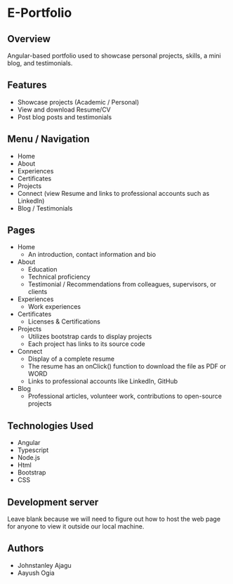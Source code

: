 # E-Portfolio

## Overview 
Angular-based portfolio used to showcase personal projects, skills, a mini blog, and testimonials.

## Features 
- Showcase projects (Academic / Personal)
- View and download Resume/CV
- Post blog posts and testimonials

## Menu / Navigation 
- Home
- About
- Experiences
- Certificates
- Projects
- Connect (view Resume and links to professional accounts such as LinkedIn)
- Blog / Testimonials

## Pages
- Home
    - An introduction, contact information and bio
- About
    - Education
    - Technical proficiency
    - Testimonial / Recommendations from colleagues, supervisors, or clients 
- Experiences
    - Work experiences
- Certificates
    - Licenses & Certifications
- Projects
    - Utilizes bootstrap cards to display projects
    - Each project has links to its source code
- Connect
    - Display of a complete resume
    - The resume has an onClick() function to download the file as PDF or WORD
    - Links to professional accounts like LinkedIn, GitHub
- Blog
    - Professional articles, volunteer work, contributions to open-source projects

## Technologies Used
- Angular
- Typescript
- Node.js
- Html
- Bootstrap
- CSS

## Development server
Leave blank because we will need to figure out how to host the web page for anyone to view it outside our local machine.

## Authors
- Johnstanley Ajagu
- Aayush Ogia
